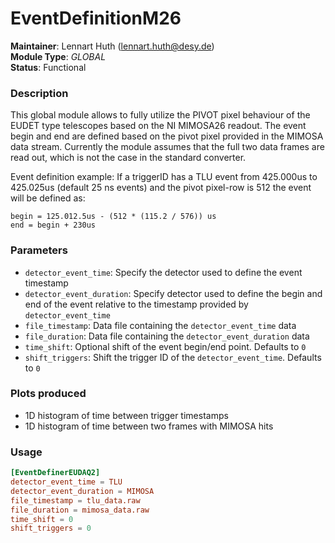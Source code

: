 # EventDefinitionM26
**Maintainer**: Lennart Huth (lennart.huth@desy.de)  
**Module Type**: *GLOBAL*  
**Status**: Functional 

### Description
This global module allows to fully utilize the PIVOT pixel behaviour of the
EUDET type telescopes based on the NI MIMOSA26 readout. The event begin and
end are defined based on the  pivot pixel provided in the MIMOSA data
stream. Currently the module assumes that the full two data frames are read
out, which is not the case in the standard converter.

Event definition example:
If a triggerID has a TLU event from 425.000us to 425.025us (default
25 ns events) and the pivot pixel-row is 512 the event will be defined as:

```
begin = 125.012.5us - (512 * (115.2 / 576)) us
end = begin + 230us
```

### Parameters
- `detector_event_time`: Specify the detector used to define the event
timestamp
- `detector_event_duration`: Specify detector used to define the begin and end
of the event relative to the timestamp provided by `detector_event_time`
- `file_timestamp`: Data file containing the `detector_event_time` data
- `file_duration`: Data file containing the  `detector_event_duration` data
- `time_shift`: Optional shift of the event begin/end point. Defaults to `0`
- `shift_triggers`: Shift the trigger ID of the
`detector_event_time`. Defaults to `0`


### Plots produced
* 1D histogram of time between trigger timestamps
* 1D histogram of time between two frames with MIMOSA hits

### Usage
```toml
[EventDefinerEUDAQ2]
detector_event_time = TLU
detector_event_duration = MIMOSA
file_timestamp = tlu_data.raw
file_duration = mimosa_data.raw
time_shift = 0
shift_triggers = 0
```
